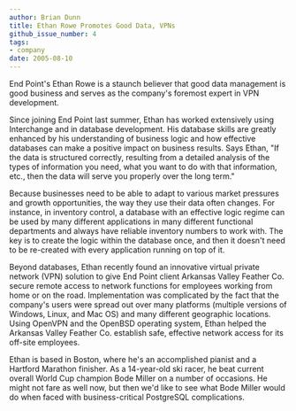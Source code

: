 ```yaml
---
author: Brian Dunn
title: Ethan Rowe Promotes Good Data, VPNs
github_issue_number: 4
tags:
- company
date: 2005-08-10
---
```


End Point's Ethan Rowe is a staunch believer that good data management is good business and serves as the company's foremost expert in VPN development.

Since joining End Point last summer, Ethan has worked extensively using Interchange and in database development. His database skills are greatly enhanced by his understanding of business logic and how effective databases can make a positive impact on business results. Says Ethan, "If the data is structured correctly, resulting from a detailed analysis of the types of information you need, what you want to do with that information, etc., then the data will serve you properly over the long term."

Because businesses need to be able to adapt to various market pressures and growth opportunities, the way they use their data often changes. For instance, in inventory control, a database with an effective logic regime can be used by many different applications in many different functional departments and always have reliable inventory numbers to work with. The key is to create the logic within the database once, and then it doesn't need to be re-created with every application running on top of it.

Beyond databases, Ethan recently found an innovative virtual private network (VPN) solution to give End Point client Arkansas Valley Feather Co. secure remote access to network functions for employees working from home or on the road. Implementation was complicated by the fact that the company's users were spread out over many platforms (multiple versions of Windows, Linux, and Mac OS) and many different geographic locations. Using OpenVPN and the OpenBSD operating system, Ethan helped the Arkansas Valley Feather Co. establish safe, effective network access for its off-site employees.

Ethan is based in Boston, where he's an accomplished pianist and a Hartford Marathon finisher. As a 14-year-old ski racer, he beat current overall World Cup champion Bode Miller on a number of occasions. He might not fare as well now, but then we'd like to see what Bode Miller would do when faced with business-critical PostgreSQL complications.
